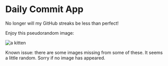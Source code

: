 Daily Commit App
================
No longer will my GitHub streaks be less than perfect!

Enjoy this pseudorandom image:

![a kitten](http://placekitten.com/800/400 "a kitten")

Known issue: there are some images missing from some of these. It seems a little random. Sorry if no image has appeared.